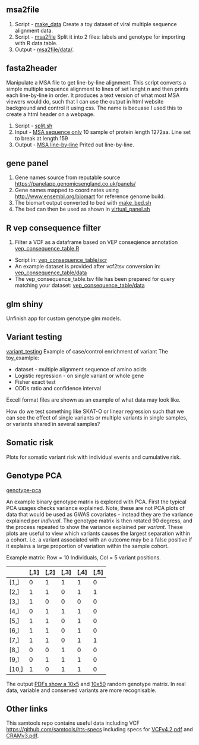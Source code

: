 ## msa2file
1. Script - [make_data](msa2file/src/make_data.sh) Create a toy dataset of viral multiple sequence alignment data.
2. Script - [msa2file](msa2file/src/msa2file.sh) Split it into 2 files: labels and genotype for importing with R data.table.
3. Output - [msa2file/data/](msa2file/data).

## fasta2header
Manipulate a MSA file to get line-by-line alignment.
This script converts a simple multiple sequence alignment to lines of set lenght _n_ and then prints each line-by-line in order.
It produces a text version of what most MSA viewers would do, such that I can use the output in html website background and control it using css. 
The name is becuase I used this to create a html header on a webpage.

1. Script - [split.sh](fasta2header/scr/split.sh)
2. Input - [MSA sequence only](fasta2header/data/fasta_header) 10 sample of protein length 1272aa. Line set to break at length 159
3. Output - [MSA line-by-line](fasta2header/data/split/fasta_header_split.txt) Prited out line-by-line.

## gene panel
1. Gene names source from reputable source <https://panelapp.genomicsengland.co.uk/panels/>
2. Gene names mapped to coordinates using http://www.ensembl.org/biomart for reference genome build.
3. The biomart output converted to bed with [make_bed.sh](gene_list/genomics_england_panel_app/make_bed.sh)
4. The bed can then be used as shown in [virtual_panel.sh](gene_list/genomics_england_panel_app/virtual_panel.sh)

## R vep consequence filter
1. Filter a VCF as a dataframe based on VEP conseqience annotation [vep_consequence_table.R](vep_consequence_filter/scr/vep_consequence_table.R)
* Script in: [vep_consequence_table/scr](https://github.com/DylanLawless/genomics_tools/tree/master/vep_consequence_filter)
* An example dataset is provided after vcf2tsv conversion in: 
[vep_consequence_table/data](https://github.com/DylanLawless/genomics_tools/tree/master/vep_consequence_filter)
* The vep_consequence_table.tsv file has been prepared for query matching your dataset: [vep_consequence_table/data](https://github.com/DylanLawless/genomics_tools/tree/master/vep_consequence_filter)

## glm shiny
Unfinish app for custom genotype glm models.

## Variant testing
[variant_testing](https://github.com/DylanLawless/genomics_tools/tree/master/variant_testing)
Example of case/control enrichment of variant
The toy_examlple:
* dataset - multiple alignment sequence of amino acids
* Logistic regression - on single variant or whole gene
* Fisher exact test
* ODDs ratio and confidence interval

Excell format files are shown as an example of what data may look like.

How do we test something like SKAT-O or linear regression such that we can see the effect of single variants or multiple variants in single samples, or variants shared in several samples?

## Somatic risk
Plots for somatic variant risk with individual events and cumulative risk.

## Genotype PCA
[genotype-pca](https://github.com/DylanLawless/genomics_tools#genotype-pca)

An example binary genotype matrix is explored with PCA.
First the typical PCA usages checks variance explained. Note, these are not PCA plots of data that would be used as GWAS covariates - instead they are the variance explained per _indivual_.
The genotype matrix is then rotated 90 degress, and the process repeated to show the variance explained per _variant_.
These plots are useful to view which variants causes the largest separation within a cohort. 
i.e. a variant associated with an outcome may be a false positive if it explains a large proportion of variation within the sample cohort. 

Example matrix: Row = 10 Individuals, Col = 5 variant positions.

| | [,1] | [,2] | [,3] | [,4] | [,5] |
|---|---|---|---|---|---|
| [1,] | 0 | 1 | 1 | 1 | 0 |
| [2,] | 1 | 1 | 0 | 1 | 1 |
| [3,] | 1 | 0 | 0 | 0 | 0 |
| [4,] | 0 | 1 | 1 | 1 | 0 |
| [5,] | 1 | 1 | 0 | 1 | 0 |
| [6,] | 1 | 1 | 0 | 1 | 0 |
| [7,] | 1 | 1 | 0 | 1 | 1 |
| [8,] | 0 | 0 | 1 | 0 | 0 |
| [9,] | 0 | 1 | 1 | 1 | 0 |
| [10,] | 1 | 0 | 1 | 1 | 0 |

The output [PDFs show a 10x5](https://github.com/DylanLawless/genomics_tools/blob/master/genotype_pca/genotype_pca_10x5.pdf) and [10x50](https://github.com/DylanLawless/genomics_tools/blob/master/genotype_pca/genotype_pca_10x50.pdf) random genotype matrix.
In real data, variable and conserved variants are more recognisable.


## Other links
This samtools repo contains useful data including VCF
<https://github.com/samtools/hts-specs>
including specs for [VCFv4.2.pdf](https://github.com/samtools/hts-specs/blob/master/VCFv4.2.pdf)
and [CRAMv3.pdf](https://github.com/samtools/hts-specs/blob/master/CRAMv3.pdf).

